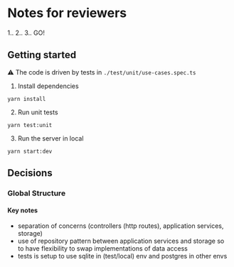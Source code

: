 # Notes for reviewers

1.. 2.. 3.. GO!

## Getting started

⚠️ The code is driven by tests in `./test/unit/use-cases.spec.ts`

1. Install dependencies

```
yarn install
```

2. Run unit tests

```
yarn test:unit
```

3. Run the server in local

```
yarn start:dev
```

## Decisions

### Global Structure

#### Key notes

- separation of concerns (controllers (http routes), application services, storage)
- use of repository pattern between application services and storage so to have flexibility to swap implementations of data access
- tests is setup to use sqlite in (test/local) env and postgres in other envs

